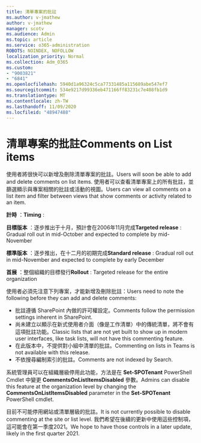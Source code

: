 ```yaml
---
title: 清單專案的批註
ms.author: v-jmathew
author: v-jmathew
manager: scotv
ms.audience: Admin
ms.topic: article
ms.service: o365-administration
ROBOTS: NOINDEX, NOFOLLOW
localization_priority: Normal
ms.collection: Adm_O365
ms.custom:
- "9003821"
- "6841"
ms.openlocfilehash: 5940d1a96324c5ca77331485a115689abe547ef7
ms.sourcegitcommit: 534e9217d99336eb471166ff83231c7e408fb1d9
ms.translationtype: MT
ms.contentlocale: zh-TW
ms.lasthandoff: 11/09/2020
ms.locfileid: "48947488"
---
```

# <a name="comments-on-list-items"></a><span data-ttu-id="1c51b-102">清單專案的批註</span><span class="sxs-lookup"><span data-stu-id="1c51b-102">Comments on List items</span></span>

<span data-ttu-id="1c51b-103">使用者將很快可以新增及刪除清單專案的批註。</span><span class="sxs-lookup"><span data-stu-id="1c51b-103">Users will soon be able to add and delete comments on list items.</span></span> <span data-ttu-id="1c51b-104">使用者可以查看清單專案上的所有批註，並篩選顯示與專案相關的批註或活動的視圖。</span><span class="sxs-lookup"><span data-stu-id="1c51b-104">Users can view all comments on a list item and filter between views that show comments or activity related to an item.</span></span>

<span data-ttu-id="1c51b-105">**計時** ：</span><span class="sxs-lookup"><span data-stu-id="1c51b-105">**Timing** :</span></span>

<span data-ttu-id="1c51b-106">**目標版本** ：逐步推出于十月，預計會在2006年11月完成</span><span class="sxs-lookup"><span data-stu-id="1c51b-106">**Targeted release** : Gradual roll out in mid-October and expected to complete by mid-November</span></span>

<span data-ttu-id="1c51b-107">**標準版本** ：逐步推出，在十二月的初期完成</span><span class="sxs-lookup"><span data-stu-id="1c51b-107">**Standard release** : Gradual roll out in mid-November and expected to complete by early December</span></span>

<span data-ttu-id="1c51b-108">**首展** ：整個組織的目標發行</span><span class="sxs-lookup"><span data-stu-id="1c51b-108">**Rollout** : Targeted release for the entire organization</span></span>

<span data-ttu-id="1c51b-109">使用者必須先注意下列專案，才能新增及刪除批註：</span><span class="sxs-lookup"><span data-stu-id="1c51b-109">Users need to note the following before they can add and delete comments:</span></span>

- <span data-ttu-id="1c51b-110">批註遵循 SharePoint 內做的許可權設定。</span><span class="sxs-lookup"><span data-stu-id="1c51b-110">Comments follow the permission settings inherent in SharePoint.</span></span>
- <span data-ttu-id="1c51b-111">尚未建立以顯示在新式使用者介面（像是工作清單）中的傳統清單，將不會有這項批註功能。</span><span class="sxs-lookup"><span data-stu-id="1c51b-111">Classic lists that are not yet built to show up in modern user interfaces, like task lists, will not have this commenting feature.</span></span>
- <span data-ttu-id="1c51b-112">在此版本中，不提供對小組中清單的批註。</span><span class="sxs-lookup"><span data-stu-id="1c51b-112">Commenting on lists in Teams is not available with this release.</span></span>
- <span data-ttu-id="1c51b-113">不依搜尋編制索引的批註。</span><span class="sxs-lookup"><span data-stu-id="1c51b-113">Comments are not indexed by Search.</span></span>

<span data-ttu-id="1c51b-114">系統管理員可以在組織層級停用此功能，方法是在 **Set-SPOTenant** PowerShell Cmdlet 中變更 **CommentsOnListItemsDisabled** 參數。</span><span class="sxs-lookup"><span data-stu-id="1c51b-114">Admins can disable this feature at the organization level by changing the **CommentsOnListItemsDisabled** parameter in the **Set-SPOTenant** PowerShell cmdlet.</span></span>

<span data-ttu-id="1c51b-115">目前不可能停用網站或清單層級的批註。</span><span class="sxs-lookup"><span data-stu-id="1c51b-115">It is not currently possible to disable commenting at the site or list level.</span></span> <span data-ttu-id="1c51b-116">我們希望在後續的更新中使用這些控制項，這可能會在第一季度2021。</span><span class="sxs-lookup"><span data-stu-id="1c51b-116">We hope to have those controls in a later update, likely in the first quarter 2021.</span></span>
